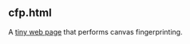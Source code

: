 ## cfp.html

A [tiny web page](https://canvas-fingerprint.web.app) that performs canvas fingerprinting.
